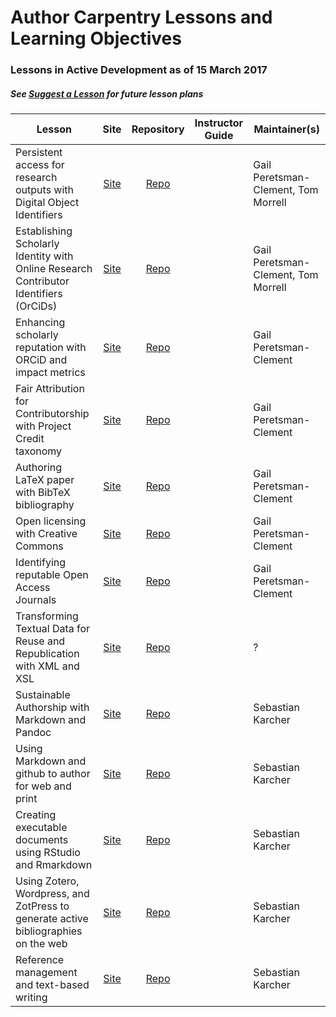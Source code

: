 
# Author Carpentry Lessons and Learning Objectives

### Lessons in Active Development as of 15 March 2017 
##### See [Suggest a Lesson](https://github.com/AuthorCarpentry/planning/issues) for future lesson plans


| Lesson | Site | Repository | Instructor Guide | Maintainer(s) |
| ------ |:---: | :--------: | :--------------: | ------------- |
| Persistent access for research outputs with Digital Object Identifiers | [Site][dois-citation-data] | [Repo][dois-citation-data2] | | Gail Peretsman-Clement, Tom Morrell | 
| Establishing Scholarly Identity with Online Research Contributor Identifiers (OrCiDs) | [Site][orcid-profile] | [Repo][orcid-profile2] | | Gail Peretsman-Clement, Tom Morrell | 
| Enhancing scholarly reputation with ORCiD and impact metrics| [Site][orcid-and-impact] | [Repo][orcid-and-impact2] | | Gail Peretsman-Clement |
| Fair Attribution for Contributorship with Project Credit taxonomy |[Site][contributor-and-credit] | [Repo][contributor-and-credit2] | | Gail Peretsman-Clement |
| Authoring LaTeX paper with BibTeX bibliography |[Site][latex-bibtex-authoring] | [Repo][latex-bibtex-authoring2] | | Gail Peretsman-Clement |
| Open licensing with Creative Commons | [Site][licensing-cc] | [Repo][licensing-cc2] | | Gail Peretsman-Clement |
| Identifying reputable Open Access Journals | [Site][reputable-oa] | [Repo][reputable-oa2] | | Gail Peretsman-Clement |
| Transforming Textual Data for Reuse and Republication with XML and XSL | [Site][transforming-xml] | [Repo][transforming-xml2] | | ? |
| Sustainable Authorship with Markdown and Pandoc | [Site][markdown-pandoc] | [Repo][markdown-pandoc2] | | Sebastian Karcher |
| Using Markdown and github to author for web and print | [Site][markdown-github-webpages] | [Repo][markdown-github-webpages2] | | Sebastian Karcher |
| Creating executable documents using RStudio and Rmarkdown | [Site][executable-documents-rstudio] | [Repo][executable-documents-rstudio2] | | Sebastian Karcher |
| Using Zotero, Wordpress, and ZotPress to generate active bibliographies on the web | [Site][zotero-wordpress] | [Repo][zotero-wordpress2] | | Sebastian Karcher |
| Reference management and text-based writing | [Site][reference-management] | [Repo][reference-management2] | | Sebastian Karcher |

[dois-citation-data]: https://authorcarpentry.github.io/dois-citation-data
[dois-citation-data2]: https://github.com/authorcarpentry/dois-citation-data
[orcid-profile]: https://authorcarpentry.github.io/orcid-profile
[orcid-profile2]: https://github.com/authorcarpentry/orcid-profile
[orcid-and-impact]: https://authorcarpentry.github.io/orcid-and-impact
[orcid-and-impact2]: https://github.com/authorcarpentry/orcid-and-impact
[contributor-and-credit]: https://authorcarpentry.github.io/contributor-and-credit
[contributor-and-credit2]: https://github.com/authorcarpentry/contributor-and-credit
[latex-bibtex-authoring]: https://authorcarpentry.github.io/latex-bibtex-authoring
[latex-bibtex-authoring2]: https://github.com/authorcarpentry/latex-bibtex-authoring
[licensing-cc]: https://authorcarpentry.github.io/licensing-cc
[licensing-cc2]:  https://github.com/authorcarpentry/licensing-cc
[reputable-oa]: https://authorcarpentry.github.io/reputable-oa
[reputable-oa2]: https://github.com/authorcarpentry/reputable-oa
[transforming-xml]: https://authorcarpentry.github.io/transforming-xml
[transforming-xml2]: https://github.com/authorcarpentry/transforming-xml
[markdown-pandoc]: https://authorcarpentry.github.io/markdown-pandoc
[markdown-pandoc2]:  https://github.com/authorcarpentry/markdown-pandoc
[markdown-github-webpages]: https://authorcarpentry.github.io/markdown-github-webpages
[markdown-github-webpages2]: https://github.com/authorcarpentry/markdown-github-webpages
[executable-documents-rstudio]: https://authorcarpentry.github.io/executable-documents-rstudio
[executable-documents-rstudio2]: https://github.com/authorcarpentry/executable-documents-rstudio
[zotero-wordpress]: https://authorcarpentry.github.io/zotero-wordpress
[zotero-wordpress2]: https://github.com/authorcarpentry/zotero-wordpress
[reference-management]: https://authorcarpentry.github.io/reference-management
[reference-management2]: https://github.com/authorcarpentry/reference-management
